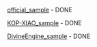 [official_sample](https://github.com/crossutility/Quantumult-X/blob/master/sample.conf) - DONE

[KOP-XIAO_sample](https://github.com/KOP-XIAO/QuantumultX/blob/master/QuantumultX_Profiles.conf) - DONE

[DivineEngine_sample](https://github.com/DivineEngine/Profiles/blob/master/Quantumult/Outbound.conf) - DONE